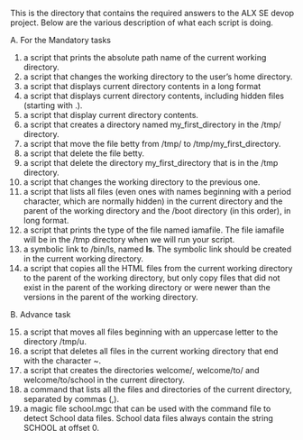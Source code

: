 This is the directory that contains the required answers to the ALX SE devop project. Below are the various description of what each script is doing.

A. For the Mandatory tasks

1. a script that prints the absolute path name of the current working directory.
2. a script that changes the working directory to the user’s home directory.
3. a script that displays current directory contents in a long format
4. a script that displays current directory contents, including hidden files (starting with .).
5. a script that display current directory contents.
6. a script that creates a directory named my_first_directory in the /tmp/ directory.
7. a script that move the file betty from /tmp/ to /tmp/my_first_directory.
8. a script that delete the file betty.
9. a script that delete the directory my_first_directory that is in the /tmp directory.
10. a script that changes the working directory to the previous one.
11. a script that lists all files (even ones with names beginning with a period character, which are normally hidden) in the current directory and the parent of the working directory and the /boot directory (in this order), in long format.
12. a script that prints the type of the file named iamafile. The file iamafile will be in the /tmp directory when we will run your script.
13. a symbolic link to /bin/ls, named __ls__. The symbolic link should be created in the current working directory.
14.  a script that copies all the HTML files from the current working directory to the parent of the working directory, but only copy files that did not exist in the parent of the working directory or were newer than the versions in the parent of the working directory.

B. Advance task

15. a script that moves all files beginning with an uppercase letter to the directory /tmp/u.
16.  a script that deletes all files in the current working directory that end with the character ~.
17. a script that creates the directories welcome/, welcome/to/ and welcome/to/school in the current directory.
18. a command that lists all the files and directories of the current directory, separated by commas (,).
19.  a magic file school.mgc that can be used with the command file to detect School data files. School data files always contain the string SCHOOL at offset 0.
